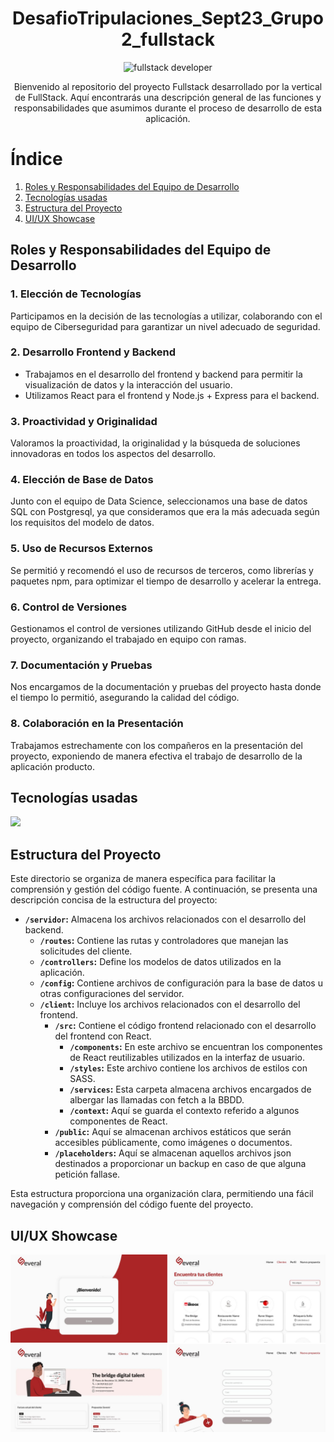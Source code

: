 <div align="center">

# DesafioTripulaciones_Sept23_Grupo2_fullstack

  <img src="https://cdni.iconscout.com/illustration/premium/thumb/full-stack-developer-working-on-project-5248497-4403356.png" alt="fullstack developer" width=200><br>
  

Bienvenido al repositorio del proyecto Fullstack desarrollado por la vertical de FullStack. Aquí encontrarás una descripción general de las funciones y responsabilidades que asumimos durante el proceso de desarrollo de esta aplicación.

<!-- [Click to visit uor quiz page](https://diananospace4bugs.github.io/Quiz-II/pages/home.html) -->
</div>


# Índice

1. [Roles y Responsabilidades del Equipo de Desarrollo](#roles-y-responsabilidades-del-equipo-de-desarrollo)
1. [Tecnologías usadas](#tecnologías-usadas)
1. [Estructura del Proyecto](#estructura-del-proyecto)
1. [UI/UX Showcase](#ui-ux-showcase)


## Roles y Responsabilidades del Equipo de Desarrollo

### 1. Elección de Tecnologías
Participamos en la decisión de las tecnologías a utilizar, colaborando con el equipo de Ciberseguridad para garantizar un nivel adecuado de seguridad.

### 2. Desarrollo Frontend y Backend
- Trabajamos en el desarrollo del frontend y backend para permitir la visualización de datos y la interacción del usuario.
- Utilizamos React para el frontend y Node.js + Express para el backend.

### 3. Proactividad y Originalidad
Valoramos la proactividad, la originalidad y la búsqueda de soluciones innovadoras en todos los aspectos del desarrollo.

### 4. Elección de Base de Datos
Junto con el equipo de Data Science, seleccionamos una base de datos SQL con Postgresql, ya que consideramos que era la más adecuada según los requisitos del modelo de datos.

### 5. Uso de Recursos Externos
Se permitió y recomendó el uso de recursos de terceros, como librerías y paquetes npm, para optimizar el tiempo de desarrollo y acelerar la entrega.

### 6. Control de Versiones
Gestionamos el control de versiones utilizando GitHub desde el inicio del proyecto, organizando el trabajado en equipo con ramas.

### 7. Documentación y Pruebas
Nos encargamos de la documentación y pruebas del proyecto hasta donde el tiempo lo permitió, asegurando la calidad del código.

### 8. Colaboración en la Presentación
Trabajamos estrechamente con los compañeros en la presentación del proyecto, exponiendo de manera efectiva el trabajo de desarrollo de la aplicación producto.


## Tecnologías usadas

![](/assets/tecnologías.jpg)


## Estructura del Proyecto

Este directorio se organiza de manera específica para facilitar la comprensión y gestión del código fuente. A continuación, se presenta una descripción concisa de la estructura del proyecto:

- **`/servidor`:** Almacena los archivos relacionados con el desarrollo del backend.
  - **`/routes`:** Contiene las rutas y controladores que manejan las solicitudes del cliente.
  - **`/controllers`:** Define los modelos de datos utilizados en la aplicación.
  - **`/config`:** Contiene archivos de configuración para la base de datos u otras configuraciones del servidor.
  - **`/client`:** Incluye los archivos relacionados con el desarrollo del frontend. 
    - **`/src`:** Contiene el código frontend relacionado con el desarrollo del frontend con React.
      - **`/components`:** En este archivo se encuentran los componentes de React reutilizables utilizados en la interfaz de usuario.
      - **`/styles`:** Este archivo contiene los archivos de estilos con SASS.
      - **`/services`:** Esta carpeta almacena archivos encargados de albergar las llamadas con fetch a la BBDD.
      - **`/context`:** Aquí se guarda el contexto referido a algunos componentes de React.
    - **`/public`:** Aquí se almacenan archivos estáticos que serán accesibles públicamente, como imágenes o documentos.
    - **`/placeholders`:** Aquí se almacenan aquellos archivos json destinados a proporcionar un backup en caso de que alguna petición fallase.

Esta estructura proporciona una organización clara, permitiendo una fácil navegación y comprensión del código fuente del proyecto.


## UI/UX Showcase

<div>
  <img src="/assets/pantallazos.jpg" alt="capturas de pantalla de la interfaz visual">
</div>